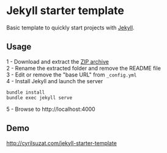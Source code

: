 # Jekyll starter template

Basic template to quickly start projects with [Jekyll](https://jekyllrb.com/).

## Usage

1 - Download and extract the [ZIP archive](https://github.com/cyrilsuzat/jekyll-starter-template/archive/main.zip)  
2 - Rename the extracted folder and remove the README file  
3 - Edit or remove the "base URL" from `_config.yml`  
4 - Install Jekyll and launch the server  

```
bundle install
bundle exec jekyll serve
```

5 - Browse to http://localhost:4000

## Demo

http://cyrilsuzat.com/jekyll-starter-template